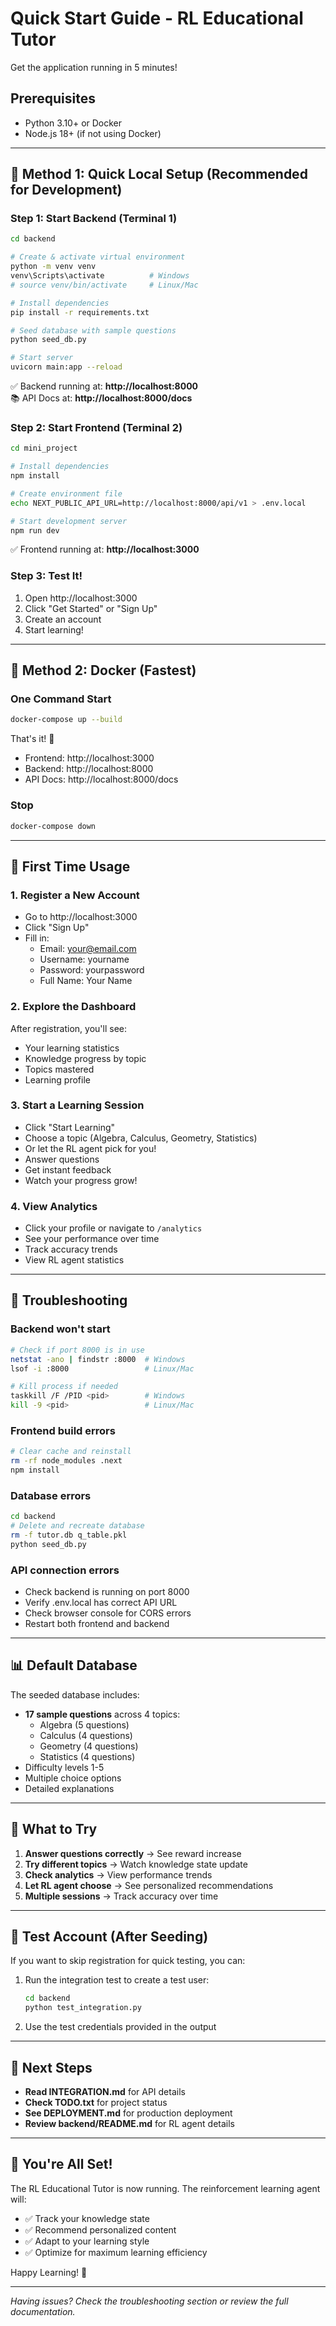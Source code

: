 # Quick Start Guide - RL Educational Tutor

Get the application running in 5 minutes!

## Prerequisites
- Python 3.10+ or Docker
- Node.js 18+ (if not using Docker)

---

## 🚀 Method 1: Quick Local Setup (Recommended for Development)

### Step 1: Start Backend (Terminal 1)
```bash
cd backend

# Create & activate virtual environment
python -m venv venv
venv\Scripts\activate          # Windows
# source venv/bin/activate     # Linux/Mac

# Install dependencies
pip install -r requirements.txt

# Seed database with sample questions
python seed_db.py

# Start server
uvicorn main:app --reload
```

✅ Backend running at: **http://localhost:8000**  
📚 API Docs at: **http://localhost:8000/docs**

### Step 2: Start Frontend (Terminal 2)
```bash
cd mini_project

# Install dependencies
npm install

# Create environment file
echo NEXT_PUBLIC_API_URL=http://localhost:8000/api/v1 > .env.local

# Start development server
npm run dev
```

✅ Frontend running at: **http://localhost:3000**

### Step 3: Test It!
1. Open http://localhost:3000
2. Click "Get Started" or "Sign Up"
3. Create an account
4. Start learning!

---

## 🐳 Method 2: Docker (Fastest)

### One Command Start
```bash
docker-compose up --build
```

That's it! 🎉

- Frontend: http://localhost:3000
- Backend: http://localhost:8000
- API Docs: http://localhost:8000/docs

### Stop
```bash
docker-compose down
```

---

## 📝 First Time Usage

### 1. Register a New Account
- Go to http://localhost:3000
- Click "Sign Up"
- Fill in:
  - Email: your@email.com
  - Username: yourname
  - Password: yourpassword
  - Full Name: Your Name

### 2. Explore the Dashboard
After registration, you'll see:
- Your learning statistics
- Knowledge progress by topic
- Topics mastered
- Learning profile

### 3. Start a Learning Session
- Click "Start Learning"
- Choose a topic (Algebra, Calculus, Geometry, Statistics)
- Or let the RL agent pick for you!
- Answer questions
- Get instant feedback
- Watch your progress grow!

### 4. View Analytics
- Click your profile or navigate to `/analytics`
- See your performance over time
- Track accuracy trends
- View RL agent statistics

---

## 🔧 Troubleshooting

### Backend won't start
```bash
# Check if port 8000 is in use
netstat -ano | findstr :8000  # Windows
lsof -i :8000                 # Linux/Mac

# Kill process if needed
taskkill /F /PID <pid>        # Windows
kill -9 <pid>                 # Linux/Mac
```

### Frontend build errors
```bash
# Clear cache and reinstall
rm -rf node_modules .next
npm install
```

### Database errors
```bash
cd backend
# Delete and recreate database
rm -f tutor.db q_table.pkl
python seed_db.py
```

### API connection errors
- Check backend is running on port 8000
- Verify .env.local has correct API URL
- Check browser console for CORS errors
- Restart both frontend and backend

---

## 📊 Default Database

The seeded database includes:
- **17 sample questions** across 4 topics:
  - Algebra (5 questions)
  - Calculus (4 questions)
  - Geometry (4 questions)
  - Statistics (4 questions)
- Difficulty levels 1-5
- Multiple choice options
- Detailed explanations

---

## 🎯 What to Try

1. **Answer questions correctly** → See reward increase
2. **Try different topics** → Watch knowledge state update
3. **Check analytics** → View performance trends
4. **Let RL agent choose** → See personalized recommendations
5. **Multiple sessions** → Track accuracy over time

---

## 🔑 Test Account (After Seeding)

If you want to skip registration for quick testing, you can:
1. Run the integration test to create a test user:
   ```bash
   cd backend
   python test_integration.py
   ```
2. Use the test credentials provided in the output

---

## 📖 Next Steps

- **Read INTEGRATION.md** for API details
- **Check TODO.txt** for project status
- **See DEPLOYMENT.md** for production deployment
- **Review backend/README.md** for RL agent details

---

## 🎉 You're All Set!

The RL Educational Tutor is now running. The reinforcement learning agent will:
- ✅ Track your knowledge state
- ✅ Recommend personalized content
- ✅ Adapt to your learning style
- ✅ Optimize for maximum learning efficiency

Happy Learning! 🚀

---

*Having issues? Check the troubleshooting section or review the full documentation.*
